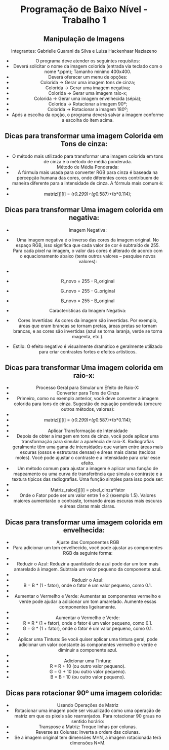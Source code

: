 <div align="center">
  
# Programação de Baixo Nível - Trabalho 1
  
## Manipulação de Imagens

Integrantes: Gabrielle Guarani da Silva e Luiza Hackenhaar Naziazeno

- O programa deve atender os seguintes requisitos:
- Deverá solicitar o nome da imagem colorida (entrada via teclado com o nome *.ppm); Tamanho mínimo 400x400.
- Deverá oferecer um menu de opções:
- Colorida -> Gerar uma imagem tons de cinza;
- Colorida -> Gerar uma imagem negativa;
- Colorida -> Gerar uma imagem raio-x;
- Colorida -> Gerar uma imagem envelhecida (sépia);
- Colorida -> Rotacionar a imagem 90º;
- Colorida -> Rotacionar a imagem 180º;
- Após a escolha da opção, o programa deverá salvar a imagem conforme a escolha do item acima.

## Dicas para transformar uma imagem Colorida em Tons de cinza:
- O método mais utilizado para transformar uma imagem colorida em tons de cinza é o método de média ponderada. 
- Método de Média Ponderada:
- A fórmula mais usada para converter RGB para cinza é baseada na percepção humana das cores, onde diferentes cores contribuem de 
maneira diferente para a intensidade de cinza. A fórmula mais comum é:
-
- matriz[j][i] = (r*0.299)+(g*0.587)+(b*0.114);

## Dicas para transformar Uma imagem colorida em negativa:
- Imagem Negativa:
- Uma imagem negativa é o inverso das cores da imagem original. No espaço RGB, isso significa que cada valor de cor é subtraído de 255. Para cada pixel na imagem, o valor das cores é alterado de acordo com o equacionamento abaixo (tente outros valores – pesquise novos valores):
-
- R_novo = 255 - R_original
- G_novo = 255 - G_original
- B_novo = 255 - B_original

- Características da Imagem Negativa:
- Cores Invertidas: As cores da imagem são invertidas. Por exemplo, áreas que eram brancas se tornam pretas, áreas pretas se tornam brancas, e as cores são invertidas (azul se torna laranja, verde se torna magenta, etc.).
- Estilo: O efeito negativo é visualmente dramático e geralmente utilizado para criar contrastes fortes e efeitos artísticos.

## Dicas para transformar Uma imagem colorida em raio-x:
- Processo Geral para Simular um Efeito de Raio-X:
-  Converter para Tons de Cinza
-  Primeiro, como no exemplo anterior, você deve converter a imagem colorida para tons de cinza. Sugestão de equação ponderada (procure outros métodos, valores):
-
-  matriz[j][i] = (r*0.299)+(g*0.587)+(b*0.114);
- 
- Aplicar Transformação de Intensidade
- Depois de obter a imagem em tons de cinza, você pode aplicar uma transformação para simular a aparência de raio-X. Radiografias geralmente têm uma gama de intensidades que variam entre áreas mais escuras (ossos e estruturas densas) e áreas mais claras (tecidos moles). Você pode ajustar o contraste e a intensidade para criar esse efeito.
- Um método comum para ajustar a imagem é aplicar uma função de mapeamento ou uma curva de transferência que simula o contraste e a textura típicos das radiografias. Uma função simples para isso pode ser:
-
- Matriz_raiox[j][i] = pixel_cinza^fator
- Onde o Fator pode ser um valor entre 1 e 2 (exemplo 1.5). Valores maiores aumentarão o contraste, tornando áreas escuras mais escuras e áreas claras mais claras.

## Dicas para transformar uma imagem colorida em envelhecida:
- Ajuste das Componentes RGB
- Para adicionar um tom envelhecido, você pode ajustar as componentes RGB da seguinte forma:
-
- Reduzir o Azul: Reduzir a quantidade de azul pode dar um tom mais amarelado à imagem. Subtraia um valor pequeno da componente azul.
-
- Reduzir o Azul:
- B = B * (1 - fator), onde o fator é um valor pequeno, como 0.1.
- 
- Aumentar o Vermelho e Verde: Aumentar as componentes vermelho e verde pode ajudar a adicionar um tom amarelado. Aumente essas componentes ligeiramente.
-
- Aumentar o Vermelho e Verde:
- R = R * (1 + fator), onde o fator é um valor pequeno, como 0.1.
- G = G * (1 + fator), onde o fator é um valor pequeno, como 0.1.
-
- Aplicar uma Tintura: Se você quiser aplicar uma tintura geral, pode adicionar um valor constante às componentes vermelho e verde e diminuir a componente azul.
-
- Adicionar uma Tintura:
- R = R + 10 (ou outro valor pequeno).
- G = G + 10 (ou outro valor pequeno).
- B = B - 10 (ou outro valor pequeno).

## Dicas para rotacionar 90º uma imagem colorida:
- Usando Operações de Matriz
- Rotacionar uma imagem pode ser visualizado como uma operação de matriz em que os pixels são rearranjados. Para rotacionar 90 graus no sentido horário:
- Transpose a Matriz: Troque linhas por colunas.
- Reverse as Colunas: Inverta a ordem das colunas.
- Se a imagem original tem dimensões M×N, a imagem rotacionada terá dimensões N×M.
